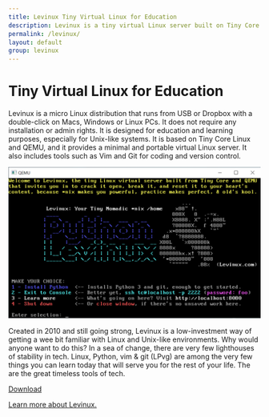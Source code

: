 ```yaml
---
title: Levinux Tiny Virtual Linux for Education
description: Levinux is a tiny virtual Linux server built on Tiny Core Linux and QEMU designed to give you a first (sometimes positive) experience with logging into text-based Terminal environments, the ssh command, and the vi editor. Having stuck your hand in the Gom Jabbar, you are now on the path to becoming a literate human.
permalink: /levinux/
layout: default
group: levinux
---
```


# Tiny Virtual Linux for Education

Levinux is a micro Linux distribution that runs from USB or Dropbox with a
double-click on Macs, Windows or Linux PCs. It does not require any
installation or admin rights. It is designed for education and learning
purposes, especially for Unix-like systems. It is based on Tiny Core Linux and
QEMU, and it provides a minimal and portable virtual Linux server. It also
includes tools such as Vim and Git for coding and version control.

![Levinux.png](/assets/images/Levinux.png)

Created in 2010 and still going strong, Levinux is a low-investment way of
getting a wee bit familiar with Linux and Unix-like environments. Why would
anyone want to do this? In a sea of change, there are very few lighthouses of
stability in tech. Linux, Python, vim & git (LPvg) are among the very few
things you can learn today that will serve you for the rest of your life. The
are the great timeless tools of tech.

[Download](https://github.com/miklevin/levinux/archive/master.zip)

<a href="https://levinux.com/">Learn more about Levinux.</a>
